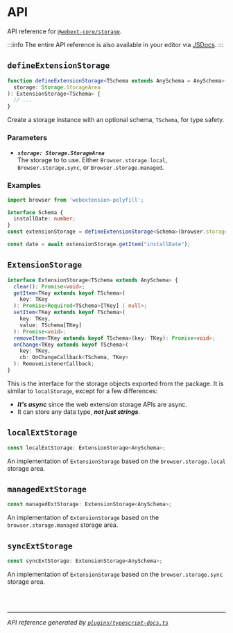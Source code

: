 <!-- GENERATED FILE, DO NOT EDIT -->

# API

API reference for [`@webext-core/storage`](/guide/storage/).

:::info
The entire API reference is also available in your editor via [JSDocs](https://jsdoc.app/).
:::

## `defineExtensionStorage`

```ts
function defineExtensionStorage<TSchema extends AnySchema = AnySchema>(
  storage: Storage.StorageArea
): ExtensionStorage<TSchema> {
  // ...
}
```

Create a storage instance with an optional schema, `TSchema`, for type safety.

### Parameters

- ***`storage: Storage.StorageArea`***<br/>The storage to to use. Either `Browser.storage.local`, `Browser.storage.sync`, or `Browser.storage.managed`.

### Examples

```ts
import browser from 'webextension-polyfill';

interface Schema {
  installDate: number;
}
const extensionStorage = defineExtensionStorage<Schema>(browser.storage.local);

const date = await extensionStorage.getItem("installDate");
```

## `ExtensionStorage`

```ts
interface ExtensionStorage<TSchema extends AnySchema> {
  clear(): Promise<void>;
  getItem<TKey extends keyof TSchema>(
    key: TKey
  ): Promise<Required<TSchema>[TKey] | null>;
  setItem<TKey extends keyof TSchema>(
    key: TKey,
    value: TSchema[TKey]
  ): Promise<void>;
  removeItem<TKey extends keyof TSchema>(key: TKey): Promise<void>;
  onChange<TKey extends keyof TSchema>(
    key: TKey,
    cb: OnChangeCallback<TSchema, TKey>
  ): RemoveListenerCallback;
}
```

This is the interface for the storage objects exported from the package. It is similar to `localStorage`, except for a few differences:

- ***It's async*** since the web extension storage APIs are async.
- It can store any data type, ***not just strings***.

## `localExtStorage`

```ts
const localExtStorage: ExtensionStorage<AnySchema>;
```

An implementation of `ExtensionStorage` based on the `browser.storage.local` storage area.

## `managedExtStorage`

```ts
const managedExtStorage: ExtensionStorage<AnySchema>;
```

An implementation of `ExtensionStorage` based on the `browser.storage.managed` storage area.

## `syncExtStorage`

```ts
const syncExtStorage: ExtensionStorage<AnySchema>;
```

An implementation of `ExtensionStorage` based on the `browser.storage.sync` storage area.

<br/><br/>

---

_API reference generated by [`plugins/typescript-docs.ts`](https://github.com/aklinker1/webext-core/blob/main/docs/.vitepress/plugins/typescript-docs.ts)_
